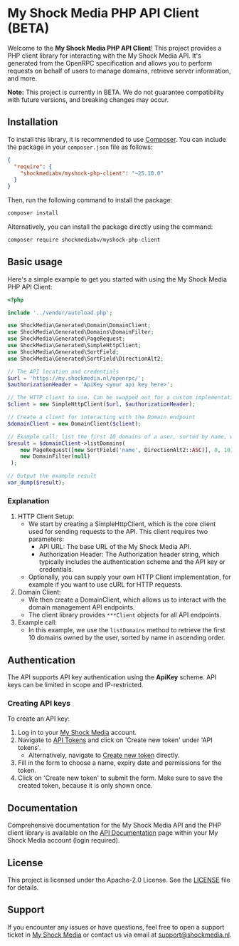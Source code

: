 # My Shock Media PHP API Client (BETA)

Welcome to the **My Shock Media PHP API Client**! This project provides a PHP client library for interacting with the My
Shock Media API. It's generated from the OpenRPC specification and allows you to perform requests on behalf of users to
manage domains, retrieve server information, and more.

**Note:** This project is currently in BETA. We do not guarantee compatibility with future versions, and breaking
changes may occur.

## Installation

To install this library, it is recommended to use [Composer](https://getcomposer.org/). You can include the package
in your `composer.json` file as follows:

```json
{
  "require": {
    "shockmediabv/myshock-php-client": "~25.10.0"
  }
}
```

Then, run the following command to install the package:

```bash
composer install
```

Alternatively, you can install the package directly using the command:

```bash
composer require shockmediabv/myshock-php-client
```

## Basic usage

Here's a simple example to get you started with using the My Shock Media PHP API Client:

```php
<?php

include '../vendor/autoload.php';

use ShockMedia\Generated\Domain\DomainClient;
use ShockMedia\Generated\Domains\DomainFilter;
use ShockMedia\Generated\PageRequest;
use ShockMedia\Generated\SimpleHttpClient;
use ShockMedia\Generated\SortField;
use ShockMedia\Generated\SortField\DirectionAlt2;

// The API location and credentials
$url = 'https://my.shockmedia.nl/openrpc/';
$authorizationHeader = 'ApiKey <your api key here>';

// The HTTP client to use. Can be swapped out for a custom implementation, for example using cURL.
$client = new SimpleHttpClient($url, $authorizationHeader);

// Create a client for interacting with the Domain endpoint
$domainClient = new DomainClient($client);

// Example call: list the first 10 domains of a user, sorted by name, without any filters.
$result = $domainClient->listDomains(
    new PageRequest([new SortField('name', DirectionAlt2::ASC)], 0, 10), 
    new DomainFilter(null)
 );

// Output the example result
var_dump($result);
```

### Explanation

1. HTTP Client Setup:
    * We start by creating a SimpleHttpClient, which is the core client used for sending requests to the API. This
      client requires two parameters:
        * API URL: The base URL of the My Shock Media API.
        * Authorization Header: The Authorization header string, which typically includes the authentication scheme and
          the API key or credentials.
    * Optionally, you can supply your own HTTP Client implementation, for example if you want to use cURL for HTTP
      requests.
2. Domain Client:
    * We then create a DomainClient, which allows us to interact with the domain management API endpoints.
    * The client library provides `***Client` objects for all API endpoints.
3. Example call:
    * In this example, we use the `listDomains` method to retrieve the first 10 domains owned by the user, sorted by
      name in ascending order.

## Authentication

The API supports API key authentication using the **ApiKey** scheme.
API keys can be limited in scope and IP-restricted.

### Creating API keys

To create an API key:

1. Log in to your [My Shock Media](https://my.shockmedia.nl) account.
2. Navigate to [API Tokens](https://my.shockmedia.nl/api/tokens) and click on 'Create new token' under 'API tokens'.
    * Alternatively, navigate to [Create new token](https://my.shockmedia.nl/api/tokens/new) directly.
3. Fill in the form to choose a name, expiry date and permissions for the token.
4. Click on 'Create new token' to submit the form. Make sure to save the created token, because it is only shown once.

## Documentation

Comprehensive documentation for the My Shock Media API and the PHP client library is available on the
[API Documentation](https://my.shockmedia.nl/api/documentation) page within your My Shock Media account (login
required).

## License

This project is licensed under the Apache-2.0 License. See the [LICENSE](./LICENSE) file for details.

## Support

If you encounter any issues or have questions, feel free to open a support ticket
in [My Shock Media](https://my.shockmedia.nl) or contact us via email at support@shockmedia.nl.
